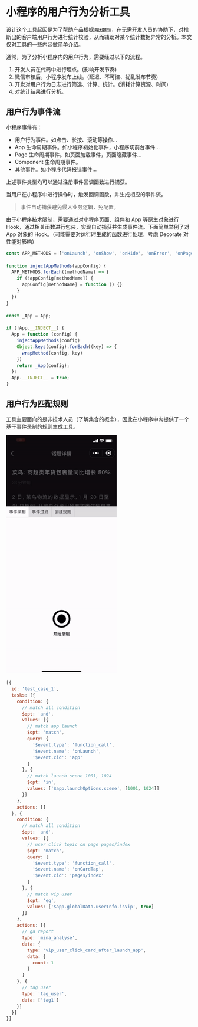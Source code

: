 # 小程序的用户行为分析工具

设计这个工具起因是为了帮助产品根据`溯因推理`，在无需开发人员的协助下，对推断出的客户端用户行为进行统计校验，从而辅助对某个统计数据异常的分析。本文仅对工具的一些内容做简单介绍。

通常，为了分析小程序内的用户行为，需要经过以下的流程。

1. 开发人员在代码中进行埋点。(影响开发节奏)
2. 微信审核后，小程序发布上线。(延迟、不可控、扰乱发布节奏)
3. 开发对用户行为日志进行筛选、计算、统计。(消耗计算资源、时间)
4. 对统计结果进行分析。

## 用户行为事件流

小程序事件有：

- 用户行为事件。如点击、长按、滚动等操作...
- App 生命周期事件。如小程序初始化事件，小程序切前台事件...
- Page 生命周期事件。如页面加载事件，页面隐藏事件...
- Component 生命周期事件。
- 其他事件。如小程序代码报错事件...

上述事件类型均可以通过注册事件回调函数进行捕获。

当用户在小程序中进行操作时，触发回调函数，并生成相应的事件流。

> 事件自动捕获避免侵入业务逻辑，免配置。

由于小程序技术限制，需要通过对小程序页面、组件和 App 等原生对象进行 Hook，通过相关函数进行包装，实现自动捕获并生成事件流。下面简单举例了对 App 对象的 Hook。（可能需要对运行时生成的函数进行处理，考虑 Decorate 对性能对影响）

```javascript
const APP_METHODS = ['onLaunch', 'onShow', 'onHide', 'onError', 'onPageNotFound', 'onUnhandledRejection', 'onThemeChange']

function injectAppMethods(appConfig) {
  APP_METHODS.forEach((methodName) => {
    if (!appConfig[methodName]) {
      appConfig[methodName] = function () {}
    }
  })
}

const _App = App;

if (!App.__INJECT__) {
  App = function (config) {
    injectAppMethods(config)
    Object.keys(config).forEach((key) => {
      wrapMethod(config, key)
    })
    return _App(config);
  };
  App.__INJECT__ = true;
}

```

## 用户行为匹配规则

工具主要面向的是非技术人员（了解集合的概念），因此在小程序中内提供了一个基于事件录制的规则生成工具。

<img src="./analyse_tool.gif" width="300">

```javascript
[{
  id: 'test_case_1',
  tasks: [{
    condition: {
      // match all condition
      $opt: 'and',
      values: [{
        // match app launch
        $opt: 'match',
        query: {
          '$event.type': 'function_call',
          '$event.name': 'onLaunch',
          '$event.cid': 'app'
        }
      }, {
        // match launch scene 1001, 1024
        $opt: 'in',
        values: ['$app.launchOptions.scene', [1001, 1024]]
      }]
    },
    actions: []
  }, {
    condition: {
      // match all condition
      $opt: 'and',
      values: [{
        // user click topic on page pages/index
        $opt: 'match',
        query: {
          '$event.type': 'function_call',
          '$event.name': 'onCardTap',
          '$event.cid': 'pages/index'
        }
      }, {
        // match vip user
        $opt: 'eq',
        values: ['$app.globalData.userInfo.isVip', true]
      }]
    },
    actions: [{
      // ga report
      type: 'mina_analyse',
      data: {
        type: 'vip_user_click_card_after_launch_app',
        data: {
          count: 1
        }
      }
    }, {
      // tag user
      type: 'tag_user',
      data: ['tag1']
    }]
  }]
}]

```
